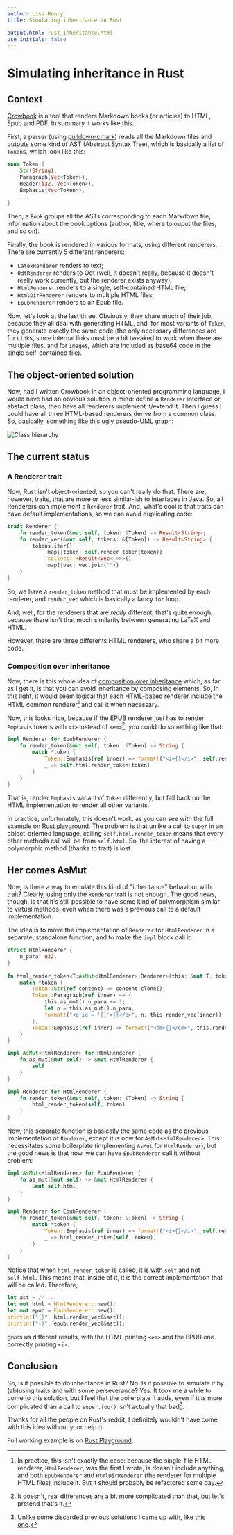 ```yaml
---
author: Lise Henry
title: Simulating inheritance in Rust

output.html: rust_inheritance.html
use_initials: false
---
```


Simulating inheritance in Rust 
==============================

Context 
-------

[Crowbook](https://github.com/lise-henry/crowbook) is a tool that
renders Markdown books (or articles) to HTML, Epub and PDF. In summary
it works like this.

First, a parser (using
[pulldown-cmark](https://crates.io/crates/pulldown-cmark)) reads all
the Markdown files and outputs some kind of AST (Abstract Syntax
Tree), which is basically a list of `Token`s, which look like
this:

```rust
enum Token {
    Str(String),
    Paragraph(Vec<Token>),
    Header(i32, Vec<Token>),
    Emphasis(Vec<Token>),
    ...
}
```

Then, a `Book` groups all the ASTs corresponding to each Markdown
file, information about the book options (author, title, where to
ouput the files, and so on).

Finally, the book is rendered in various formats, using different
renderers. There are currently 5 different renderers:

* `LatexRenderer` renders to text;
* `OdtRenderer` renders to Odt (well, it doesn't really, because it
doesn't really work currently, but the renderer exists anyway);
* `HtmlRenderer` renders to a single, self-contained HTML file;
* `HtmlDirRenderer` renders to multiple HTML files;
* `EpubRenderer` renders to an Epub file.

Now, let's look at the last three. Obviously, they share much of their
job, because they all deal with generating HTML, and, for most
variants of `Token`, they generate exactly the same code (the only necessary
differences are for `Link`s, since internal links must be a bit tweaked to work when there are
multiple files. and for `Image`s, which are included as base64 code in
the single self-contained file).

The object-oriented solution
----------------------------

Now, had I written Crowbook in an object-oriented programming
language, I would have had an obvious solution in mind: define a
`Renderer` interface or abstact class, then have all renderers
implement it/extend it. Then I guess I could have all three HTML-based
renderers derive from a common class. So, basically, something like
this ugly pseudo-UML graph:

![Class hierarchy](uml.png)

The current status
------------------

### A Renderer trait ###

Now, Rust isn't object-oriented, so you can't really do that. There
are, however, traits, that are more or less similar-ish to interfaces
in Java. So, all Renderers can implement a `Renderer` trait. And,
what's cool is that traits can have default implementations, so we
can avoid duplicating code:

```rust
trait Renderer {
    fn render_token(&mut self, token: &Token) -> Result<String>;
    fn render_vec(&mut self, tokens: &[Token]) -> Result<String> {
        tokens.iter()
            .map(|token| self.render_token(token))
            .collect::<Result<Vec<_>>>()
            .map(|vec| vec.join(""))
    }
}
```

So, we have a `render_token` method that must be implemented by each
renderer, and `render_vec` which is basically a fancy `for` loop.

And, well, for the renderers that are *really* different, that's quite
enough, because there isn't that much similarity between generating
LaTeX and HTML.

However, there are three differents HTML renderers, who share a
bit more code. 


### Composition over inheritance ###

Now, there is this whole idea of
[composition over inheritance](https://en.wikipedia.org/wiki/Composition_over_inheritance)
which, as far as I get it, is that you can avoid inheritance by
composing elements. So, in this light, it would seem logical that each
HTML-based renderer include the HTML common renderer[^1] and call it
when necessary.

[^1]: In practice, this isn't exactly the case: because the
single-file HTML renderer, `HtmlRenderer`, was the first I wrote, is
doesn't include anything, and both `EpubRenderer` and
`HtmlDirRenderer` (the renderer for multiple HTML files) include
it. But it should probably be refactored some day.


Now, this looks nice, because if the EPUB renderer just has to render
`Emphasis` tokens with `<i>` instead of `<em>`[^2], you could do
something like that:

```rust
impl Renderer for EpubRenderer {
    fn render_token(&mut self, token: &Token) -> String {
        match *token {
            Token::Emphasis(ref inner) => format!("<i>{}</i>", self.render_vec(inner)),
            _ => self.html.render_token(token)
        }
    }
}
```

That is, render `Emphasis` variant of `Token` differently, but fall
back on the HTML implementation to render all other variants.

In practice, unfortunately, this doesn't work, as you can see with the
full example on
[Rust playground](https://play.rust-lang.org/?gist=a22520c912e42f42b870222c768d0381&version=stable&backtrace=0). The
problem is that unlike a call to `super` in an object-oriented
language, calling `self.html.render_token` means that every other
methods call will be from `self.html`. So, the interest of having a
polymorphic method (thanks to trait) is lost.


[^2]: It doesn't, real differences are a bit more complicated than
that, but let's pretend that's it.


Her comes AsMut
---------------

Now, is there a way to emulate this kind of "inheritance" behaviour
with trait? Clearly, using only the `Renderer` trait is not
enough. The good news, though, is that it's still possible to have
some kind of polymorphism similar to virtual methods, even when there
was a previous call to a default implementation.

The idea is to move the implementation of `Renderer` for
`HtmlRenderer` in a separate, standalone function, and to make the
`impl` block call it:

```rust
struct HtmlRenderer {
    n_para: u32,
}
    
fn html_render_token<T:AsMut<HtmlRenderer>+Renderer>(this: &mut T, token: &Token) -> String {
    match *token {
        Token::Str(ref content) => content.clone(),
        Token::Paragraph(ref inner) => {
            this.as_mut().n_para += 1;
            let n = this.as_mut().n_para;
            format!("<p id = '{}'>{}</p>", n, this.render_vec(inner))
        },
        Token::Emphasis(ref inner) => format!("<em>{}</em>", this.render_vec(inner))
    }
}

impl AsMut<HtmlRenderer> for HtmlRenderer {
    fn as_mut(&mut self) -> &mut HtmlRenderer {
        self
    }
}

impl Renderer for HtmlRenderer {
    fn render_token(&mut self, token: &Token) -> String {
        html_render_token(self, token)
    }
}
```

Now, this separate function is basically the same code as the previous
implementation of `Renderer`, except it is now for
`AsMut<HtmlRenderer>`. This necessitates some boilerplate
(implementing `AsMut` for `HtmlRenderer`), but the good news is that
now, we can have `EpubRenderer` call it without problem:

```rust
impl AsMut<HtmlRenderer> for EpubRenderer {
    fn as_mut(&mut self) -> &mut HtmlRenderer {
        &mut self.html
    }
}

impl Renderer for EpubRenderer {
    fn render_token(&mut self, token: &Token) -> String {
        match *token {
            Token::Emphasis(ref inner) => format!("<i>{}</i>", self.render_vec(inner)),
            _ => html_render_token(self, token),
        }
    }
}
```

Notice that when `html_render_token` is called, it is with `self` and
not `self.html`. This means that, inside of it, it is the correct
implementation that will be called. Therefore,

```rust
let ast = // ...
let mut html = HtmlRenderer::new();
let mut epub = EpubRenderer::new();
println!("{}", html.render_vec(&ast));
println!("{}", epub.render_vec(&ast));
```

gives us different results, with the HTML printing `<em>` and the
EPUB one correctly printing `<i>`.


Conclusion 
----------

So, is it possible to do inheritance in Rust? No. Is it possible to
simulate it by (ab)using traits and with some perseverance?
Yes. It took me a while to come to this solution, but I feel that the
boilerplate it adds, even if it *is* more complicated than a call to `super.foo()` isn't actually that bad[^3].

Thanks for all the people on Rust's reddit, I definitely wouldn't
have come with this idea without your help :)

Full working example is on [Rust Playground](https://play.rust-lang.org/?gist=64767cdcd417b7bd2ddccca014c83695&version=stable&backtrace=0).


[^3]: Unlike some discarded previous solutions I came up with, like
[this one](https://play.rust-lang.org/?gist=26fbe010ec854856a6bb96deddea726b&version=stable&backtrace=0).

